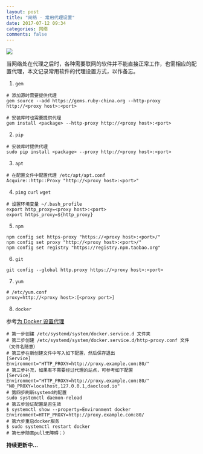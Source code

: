 ```yaml
---
layout: post
title: "网络 - 常用代理设置"
date: 2017-07-12 09:34
categories: 网络
comments: false
---
```


![](https://timgsa.baidu.com/timg?image&quality=80&size=b9999_10000&sec=1503377034230&di=344b865c976841586090586aa5b3c3a9&imgtype=0&src=http%3A%2F%2Fimg2.niutuku.com%2Fdesk%2F1208%2F1421%2Fntk-1421-3307.jpg)

当网络处在代理之后时，各种需要联网的软件并不能直接正常工作，也需相应的配置代理，本文记录常用软件的代理设置方式，以作备忘。

1. `gem`
```
# 添加源时需要提供代理
gem source --add https://gems.ruby-china.org --http-proxy http://<proxy host>:<port>

# 安装库时也需要提供代理
gem install <package> --http-proxy http://<proxy host>:<port>
```

2. `pip`
```
# 安装库时提供代理
sudo pip install <package> --proxy http://<proxy host>:<port>
```

3. `apt`
```
# 在配置文件中配置代理 /etc/apt/apt.conf
Acquire::http::Proxy "http://<proxy host>:<port>"
```

4. `ping` `curl` `wget`
```
# 设置环境变量 ~/.bash_profile
export http_proxy=<proxy host>:<port>
export https_proxy=${http_proxy}
```

5. `npm`
```
npm config set https-proxy "https://<proxy host>:<port>/"
npm config set proxy "http://<proxy host>:<port>/"
npm config set registry "https://registry.npm.taobao.org"
```

6. `git`
```
git config --global http.proxy https://<proxy host>:<port>
```

7. `yum`
```
# /etc/yum.conf
proxy=http://<proxy host>:[<proxy port>]
```

8. `docker`

参考[为 Docker 设置代理](http://www.jianshu.com/p/26d0ebd86673)
```
# 第一步创建 /etc/systemd/system/docker.service.d 文件夹
# 第二步创建 /etc/systemd/system/docker.service.d/http-proxy.conf 文件 （文件名随意）
# 第三步在新创建文件中写入如下配置，然后保存退出
[Service]
Environment="HTTP_PROXY=http://proxy.example.com:80/"
# 第三步补充，如果有不需要经过代理的站点，可参考如下配置
[Service]
Environment="HTTP_PROXY=http://proxy.example.com:80/" "NO_PROXY=localhost,127.0.0.1,daocloud.io"
# 第四步刷新systemd的配置
sudo systemctl daemon-reload
# 第五步验证配置是否生效
$ systemctl show --property=Environment docker
Environment=HTTP_PROXY=http://proxy.example.com:80/
# 第六步重启docker服务
$ sudo systemctl restart docker
# 第七步随意pull无障碍：）
```

**持续更新中...**
